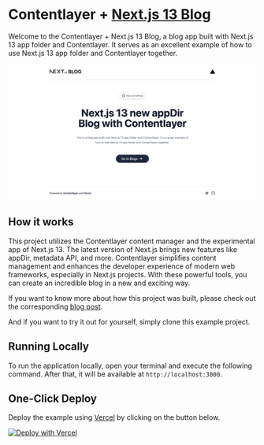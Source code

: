 # Contentlayer + [Next.js 13 Blog](https://nextjs-appdir-blog.vercel.app)

Welcome to the Contentlayer + Next.js 13 Blog, a blog app built with Next.js 13 app folder and Contentlayer. It serves as an excellent example of how to use Next.js 13 app folder and Contentlayer together.

[![Next.js 13 appDir blog](./public/og-image.png)](https://www.nextjs-appdir-blog.vercel.app)

## How it works

This project utilizes the Contentlayer content manager and the experimental app of Next.js 13. The latest version of Next.js brings new features like appDir, metadata API, and more. Contentlayer simplifies content management and enhances the developer experience of modern web frameworks, especially in Next.js projects. With these powerful tools, you can create an incredible blog in a new and exciting way.

If you want to know more about how this project was built, please check out the corresponding [blog post](https://arshadd.site/writing/nextjs-appdir-blog).

And if you want to try it out for yourself, simply clone this example project.

## Running Locally

To run the application locally, open your terminal and execute the following command. After that, it will be available at `http://localhost:3000`.


## One-Click Deploy

Deploy the example using [Vercel](https://vercel.com?utm_source=github&utm_medium=readme&utm_campaign=vercel-examples) by clicking on the button below.

[![Deploy with Vercel](https://vercel.com/button)](https://vercel.com/new/clone?repository-url=https://github.com/Nutlope/twitterbio&env=OPENAI_API_KEY&project-name=twitter-bio-generator&repo-name=twitterbio)
